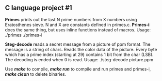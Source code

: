## C language project #1

**Primes** prints out the last N prime numbers from X numbers using Eratosthenes sieve.
N and X are constants defined in primes.c.
**Primes-i** does the same thing, but uses inline functions instead of macros.
Usage:  ./primes
        ./primes-i

**Steg-decode** reads a secret message from a picture of ppm format.
The message is a string of chars. Reads the color data of the picture.
Every byte which has a prime index (starting at 29) contains 1 bit from the char (LSB).
The decoding is ended when 0 is read.
Usage:  ./steg-decode picture.ppm

Use ***make*** to compile, ***make run*** to compile and run primes and primes-i, ***make clean*** to delete binaries.
